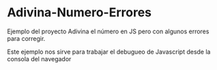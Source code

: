 # Adivina-Numero-Errores
Ejemplo del proyecto Adivina el número en JS pero con algunos errores para corregir.

Este ejemplo nos sirve para trabajar el debugueo de Javascript desde la consola del navegador

